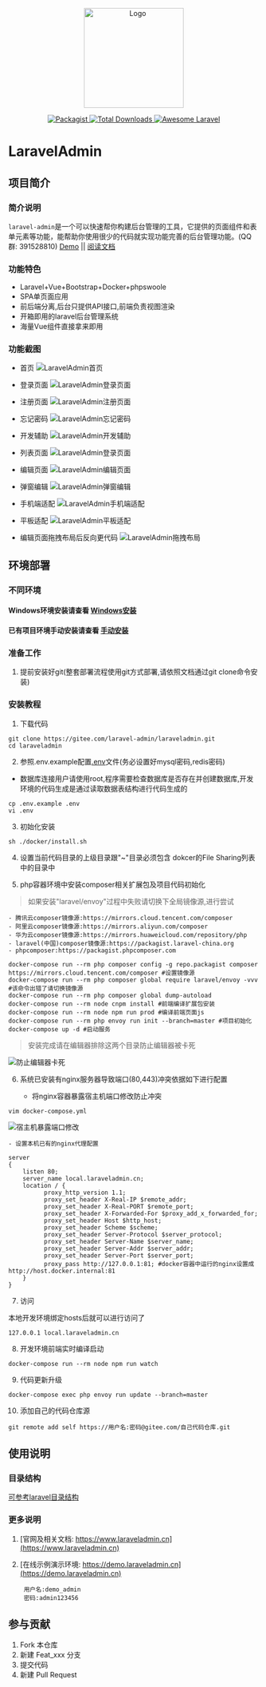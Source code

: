 <p align="center">
    <img src="https://www.laraveladmin.cn/dist/img/logo1.png" width="200px" data-origin="httpw://www.laraveladmin.cn/dist/img/logo1.png" alt="Logo" style="width: 200px" />
</p>

<p align="center">
    <a href="https://gitee.com/laravel-admin/laraveladmin" target="_blank" rel="noopener">
        <img src="https://img.shields.io/packagist/l/encore/laravel-admin.svg?maxAge=2592000" data-origin="https://img.shields.io/packagist/l/encore/laravel-admin.svg?maxAge=2592000" alt="Packagist">
    </a>  
    <a href="https://gitee.com/laravel-admin/laraveladmin" target="_blank" rel="noopener">
        <img src="https://img.shields.io/packagist/dt/zsping1989/laravel-admin.svg?style=flat-square" data-origin="https://img.shields.io/packagist/dt/zsping1989/laravel-admin.svg?style=flat-square" alt="Total Downloads">
    </a>
    <a href="https://gitee.com/laravel-admin/laraveladmin" target="_blank" rel="noopener">
        <img src="https://img.shields.io/badge/Awesome-laraveladmin-green" data-origin="https://img.shields.io/badge/Awesome-laraveladmin-green" alt="Awesome Laravel">
    </a>
</p>

# LaravelAdmin

## 项目简介

### 简介说明

`laravel-admin`是一个可以快速帮你构建后台管理的工具，它提供的页面组件和表单元素等功能，能帮助你使用很少的代码就实现功能完善的后台管理功能。\(QQ群: 391528810\)
[Demo](http://demo.laraveladmin.cn) \|\| [阅读文档](http://www.laraveladmin.cn/home/index)

### 功能特色

* Laravel+Vue+Bootstrap+Docker+phpswoole
* SPA单页面应用
* 前后端分离,后台只提供API接口,前端负责视图渲染
* 开箱即用的laravel后台管理系统
* 海量Vue组件直接拿来即用

### 功能截图

* 首页
![LaravelAdmin首页](https://www.laraveladmin.cn/storage/uploads/images/2020/12/05/kg3F2blsJISs6GbyFdmItHU7VKGLPx4zUIrPS0H6.jpeg)

* 登录页面
![LaravelAdmin登录页面](https://www.laraveladmin.cn/api/home/docs/images/登录页面.jpg)

* 注册页面
![LaravelAdmin注册页面](https://www.laraveladmin.cn/api/home/docs/images/注册页面.jpg)

* 忘记密码
![LaravelAdmin忘记密码](https://www.laraveladmin.cn/api/home/docs/images/忘记密码.jpg)

* 开发辅助
![LaravelAdmin开发辅助](https://www.laraveladmin.cn/api/home/docs/images/开发辅助.jpg)

* 列表页面
![LaravelAdmin登录页面](https://www.laraveladmin.cn/api/home/docs/images/列表页面.jpg)

* 编辑页面
![LaravelAdmin编辑页面](https://www.laraveladmin.cn/api/home/docs/images/页面编辑.jpg)

* 弹窗编辑
![LaravelAdmin弹窗编辑](https://www.laraveladmin.cn/api/home/docs/images/弹窗编辑.jpg)

* 手机端适配
![LaravelAdmin手机端适配](https://www.laraveladmin.cn/api/home/docs/images/手机端.jpg)

* 平板适配
![LaravelAdmin平板适配](https://www.laraveladmin.cn/api/home/docs/images/pad屏幕.jpg)

* 编辑页面拖拽布局后反向更代码
![LaravelAdmin拖拽布局](https://www.laraveladmin.cn/api/home/docs/images/拖拽布局.gif)

## 环境部署

### 不同环境

#### Windows环境安装请查看 [Windows安装](README_windows.md)

#### 已有项目环境手动安装请查看 [手动安装](README_self.md)

### 准备工作

1. 提前安装好git(整套部署流程使用git方式部署,请依照文档通过git clone命令安装)

### 安装教程

1. 下载代码

```shell
git clone https://gitee.com/laravel-admin/laraveladmin.git
cd laraveladmin
```

2. 参照.env.example配置[.env](env.md)文件(务必设置好mysql密码,redis密码)

- 数据库连接用户请使用root,程序需要检查数据库是否存在并创建数据库,开发环境的代码生成是通过读取数据表结构进行代码生成的

```shell
cp .env.example .env
vi .env
```

3. 初始化安装

```shell
sh ./docker/install.sh
```

4. 设置当前代码目录的上级目录跟"\~"目录必须包含 dokcer的File Sharing列表中的目录中

5. php容器环境中安装composer相关扩展包及项目代码初始化


> 如果安装"laravel/envoy"过程中失败请切换下全局镜像源,进行尝试

    - 腾讯云composer镜像源:https://mirrors.cloud.tencent.com/composer
    - 阿里云composer镜像源:https://mirrors.aliyun.com/composer
    - 华为云composer镜像源:https://mirrors.huaweicloud.com/repository/php
    - laravel(中国)composer镜像源:https://packagist.laravel-china.org
    - phpcomposer:https://packagist.phpcomposer.com

```shell
docker-compose run --rm php composer config -g repo.packagist composer https://mirrors.cloud.tencent.com/composer #设置镜像源
docker-compose run --rm php composer global require laravel/envoy -vvv #该命令出错了请切换镜像源
docker-compose run --rm php composer global dump-autoload
docker-compose run --rm node cnpm install #前端编译扩展包安装
docker-compose run --rm node npm run prod #编译前端页面js
docker-compose run --rm php envoy run init --branch=master #项目初始化
docker-compose up -d #启动服务
```

> 安装完成请在编辑器排除这两个目录防止编辑器被卡死

![防止编辑器卡死](https://www.laraveladmin.cn/api/home/docs/images/防止编辑器卡顿.png)

6. 系统已安装有nginx服务器导致端口(80,443)冲突依据如下进行配置
    
    - 将nginx容器暴露宿主机端口修改防止冲突
    
```shell
vim docker-compose.yml
```
![宿主机暴露端口修改](https://www.laraveladmin.cn/storage/uploads/images/2020/12/28/jYgF3xITF8KGmqgDHTNtqOP6fZeAySo11Bih2mkY.jpeg)
    
    - 设置本机已有的nginx代理配置
    
```
server
{
    listen 80;
    server_name local.laraveladmin.cn;
    location / {
          proxy_http_version 1.1;
          proxy_set_header X-Real-IP $remote_addr;
          proxy_set_header X-Real-PORT $remote_port;
          proxy_set_header X-Forwarded-For $proxy_add_x_forwarded_for;
          proxy_set_header Host $http_host;
          proxy_set_header Scheme $scheme;
          proxy_set_header Server-Protocol $server_protocol;
          proxy_set_header Server-Name $server_name;
          proxy_set_header Server-Addr $server_addr;
          proxy_set_header Server-Port $server_port;
          proxy_pass http://127.0.0.1:81; #docker容器中运行的nginx设置成http://host.docker.internal:81
    }
}
```

7. 访问

本地开发环境绑定hosts后就可以进行访问了

```
127.0.0.1 local.laraveladmin.cn
```

8. 开发环境前端实时编译启动

```shell
docker-compose run --rm node npm run watch
```

9. 代码更新升级

```shell
docker-compose exec php envoy run update --branch=master
```

10. 添加自己的代码仓库源

```shell
git remote add self https://用户名:密码@gitee.com/自己代码仓库.git
```

## 使用说明

### 目录结构

[可参考laravel目录结构](https://laravelacademy.org/post/9529.html)

### 更多说明
1. [官网及相关文档: https://www.laraveladmin.cn](https://www.laraveladmin.cn)

2. [在线示例演示环境: https://demo.laraveladmin.cn](https://demo.laraveladmin.cn)

        用户名:demo_admin
        密码:admin123456

## 参与贡献

1. Fork 本仓库
2. 新建 Feat_xxx 分支
3. 提交代码
4. 新建 Pull Request

